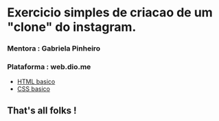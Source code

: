 # Exercicio simples de criacao de um "clone" do instagram.


### Mentora : Gabriela Pinheiro
### Plataforma : web.dio.me

* [HTML basico](https://www.w3schools.com/html/)
* [CSS basico](https://developer.mozilla.org/pt-BR/docs/Web/CSS)

## That's all folks !
